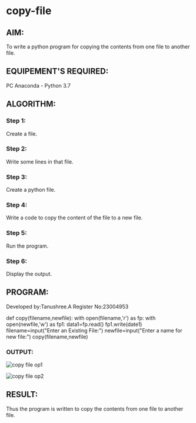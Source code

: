 # copy-file
## AIM:
To write a python program for copying the contents from one file to another file.
## EQUIPEMENT'S REQUIRED: 
PC
Anaconda - Python 3.7
## ALGORITHM: 
### Step 1:
Create a file.
### Step 2: 
 Write some lines in that file.
### Step 3: 
Create a python file.
### Step 4:  
Write a code to copy the content of the file to a new file.
### Step 5: 
Run the program.
### Step 6: 
Display the output.
## PROGRAM:
Developed by:Tanushree.A
Register No:23004953

def copy(filename,newfile):
    with open(filename,'r') as fp:
         with open(newfile,'w') as fp1:
             data1=fp.read()
             fp1.write(date1)
filename=input("Enter an Existing File:")
newfile=input("Enter a name for new file:")
copy(filename,newfile)
### OUTPUT:
![copy file op1](https://github.com/Tanug25/copy-file/assets/138849166/5766ffa8-fbee-491b-87fd-b2c0f79ed7a8)

![copy file op2](https://github.com/Tanug25/copy-file/assets/138849166/3c956c3a-62a8-4179-8310-f5eee88c1793)


## RESULT:
Thus the program is written to copy the contents from one file to another file.
